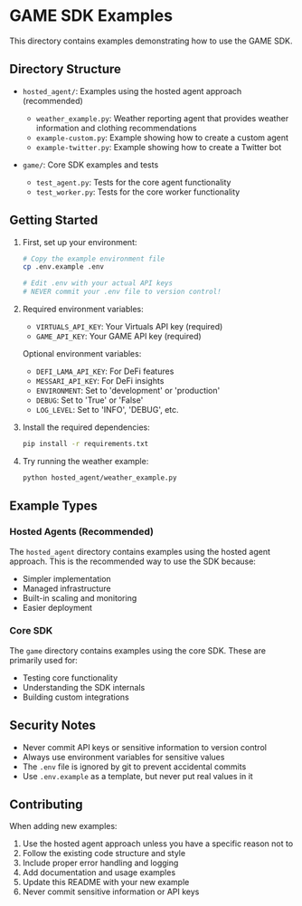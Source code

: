 # GAME SDK Examples

This directory contains examples demonstrating how to use the GAME SDK.

## Directory Structure

- `hosted_agent/`: Examples using the hosted agent approach (recommended)
  - `weather_example.py`: Weather reporting agent that provides weather information and clothing recommendations
  - `example-custom.py`: Example showing how to create a custom agent
  - `example-twitter.py`: Example showing how to create a Twitter bot

- `game/`: Core SDK examples and tests
  - `test_agent.py`: Tests for the core agent functionality
  - `test_worker.py`: Tests for the core worker functionality

## Getting Started

1. First, set up your environment:
   ```bash
   # Copy the example environment file
   cp .env.example .env
   
   # Edit .env with your actual API keys
   # NEVER commit your .env file to version control!
   ```

2. Required environment variables:
   - `VIRTUALS_API_KEY`: Your Virtuals API key (required)
   - `GAME_API_KEY`: Your GAME API key (required)
   
   Optional environment variables:
   - `DEFI_LAMA_API_KEY`: For DeFi features
   - `MESSARI_API_KEY`: For DeFi insights
   - `ENVIRONMENT`: Set to 'development' or 'production'
   - `DEBUG`: Set to 'True' or 'False'
   - `LOG_LEVEL`: Set to 'INFO', 'DEBUG', etc.

3. Install the required dependencies:
   ```bash
   pip install -r requirements.txt
   ```

4. Try running the weather example:
   ```bash
   python hosted_agent/weather_example.py
   ```

## Example Types

### Hosted Agents (Recommended)
The `hosted_agent` directory contains examples using the hosted agent approach. This is the recommended way to use the SDK because:
- Simpler implementation
- Managed infrastructure
- Built-in scaling and monitoring
- Easier deployment

### Core SDK
The `game` directory contains examples using the core SDK. These are primarily used for:
- Testing core functionality
- Understanding the SDK internals
- Building custom integrations

## Security Notes
- Never commit API keys or sensitive information to version control
- Always use environment variables for sensitive values
- The `.env` file is ignored by git to prevent accidental commits
- Use `.env.example` as a template, but never put real values in it

## Contributing
When adding new examples:
1. Use the hosted agent approach unless you have a specific reason not to
2. Follow the existing code structure and style
3. Include proper error handling and logging
4. Add documentation and usage examples
5. Update this README with your new example
6. Never commit sensitive information or API keys
